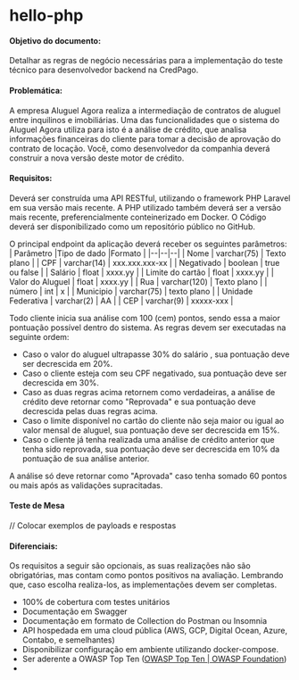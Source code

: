 
# hello-php

#### Objetivo do documento: 
Detalhar as regras de negócio necessárias para a implementação do teste técnico para desenvolvedor backend na CredPago.

#### Problemática: 
A empresa Aluguel Agora realiza a intermediação de contratos de aluguel entre inquilinos e imobiliárias. Uma das funcionalidades que o sistema do Aluguel Agora utiliza para isto é a análise de crédito, que analisa informações financeiras do cliente para tomar a decisão de aprovação do contrato de locação. Você, como desenvolvedor da companhia deverá construir a nova versão deste motor de crédito.

#### Requisitos:
Deverá ser construída uma API RESTful, utilizando o framework PHP Laravel em sua versão mais recente. A PHP utilizado também deverá ser a versão mais recente, preferencialmente conteinerizado em Docker.
O Código deverá ser disponibilizado como um repositório público no GitHub.

O principal endpoint da aplicação deverá receber os seguintes parâmetros:
| Parâmetro |Tipo de dado |Formato  |
|--|--|--|
| Nome | varchar(75) | Texto plano |
| CPF | varchar(14) | xxx.xxx.xxx-xx  |
| Negativado | boolean | true ou false |
| Salário | float | xxxx.yy |
| Limite do cartão | float | xxxx.yy |
| Valor do Aluguel | float | xxxx.yy |
| Rua | varchar(120) | Texto plano |
| número | int | x |
| Municipio | varchar(75) | texto plano |
| Unidade Federativa | varchar(2) | AA |
| CEP | varchar(9) | xxxxx-xxx |




Todo cliente inicia sua análise com 100 (cem) pontos, sendo essa a maior pontuação possível dentro do sistema. As regras devem ser executadas na seguinte ordem:

* Caso o valor do aluguel ultrapasse 30% do salário , sua pontuação deve ser decrescida em 20%.
* Caso o cliente esteja com seu CPF negativado, sua pontuação deve ser decrescida em 30%.
* Caso as duas regras acima retornem como verdadeiras, a análise de crédito deve retornar como "Reprovada" e sua pontuação deve decrescida pelas duas regras acima.
* Caso o limite disponível no cartão do cliente não seja maior ou igual ao valor mensal de aluguel, sua pontuação deve ser decrescida em 15%.
* Caso o cliente já tenha realizada uma análise de crédito anterior que tenha sido reprovada, sua pontuação deve ser decrescida em 10% da pontuação de sua análise anterior.

A análise só deve retornar como "Aprovada" caso tenha somado 60 pontos ou mais após as validações supracitadas.

#### Teste de Mesa 
// Colocar exemplos de payloads e respostas

#### Diferenciais: 
Os requisitos a seguir são opcionais, as suas realizações não são obrigatórias, mas contam como pontos positivos na avaliação. Lembrando que, caso escolha realiza-los, as implementações devem ser completas.
 * 100% de cobertura com testes unitários
 * Documentação em Swagger
 * Documentação em formato de Collection do Postman ou Insomnia
 * API hospedada em uma cloud pública (AWS, GCP, Digital Ocean, Azure, Contabo, e semelhantes)
 * Disponibilizar configuração em ambiente utilizando docker-compose.
 * Ser aderente a OWASP Top Ten ([OWASP Top Ten | OWASP Foundation](https://owasp.org/www-project-top-ten/))
 * 
